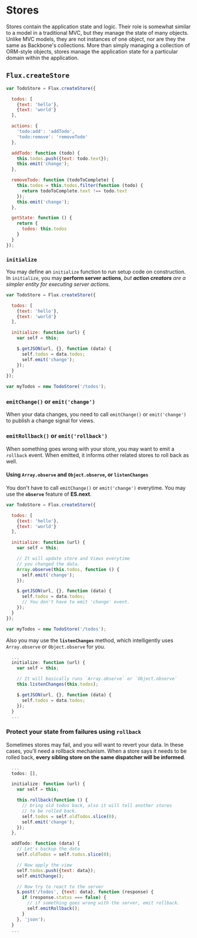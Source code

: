 # Stores

Stores contain the application state and logic. Their role is somewhat similar
to a model in a traditional MVC, but they manage the state of many objects.
Unlike MVC models, they are not instances of one object, nor are they the same as Backbone's
collections. More than simply managing a collection of ORM-style objects,
stores manage the application state for a particular domain within the application.

## `Flux.createStore`

```js
var TodoStore = Flux.createStore({

  todos: [
    {text: 'hello'},
    {text: 'world'}
  ],

  actions: {
    'todo:add': 'addTodo',
    'todo:remove': 'removeTodo'
  },

  addTodo: function (todo) {
    this.todos.push({text: todo.text});
    this.emit('change');
  },

  removeTodo: function (todoToComplete) {
    this.todos = this.todos.filter(function (todo) {
      return todoToComplete.text !== todo.text
    });
    this.emit('change');
  },

  getState: function () {
    return {
      todos: this.todos
    }
  }
});
```

### `initialize`

You may define an `initialize` function to run setup code on construction. In `initialize`, 
you may **perform server actions**, *but **action creators** are a simpler entity for executing server actions.*

```javascript
var TodoStore = Flux.createStore({

  todos: [
    {text: 'hello'},
    {text: 'world'}
  ],

  initialize: function (url) {
    var self = this;

    $.getJSON(url, {}, function (data) {
      self.todos = data.todos;
      self.emit('change');
    });
  }
});

var myTodos = new TodoStore('/todos');
```

### `emitChange()` or `emit('change')`

When your data changes, you need to call `emitChange()` or `emit('change')` to publish
a change signal for views.

### `emitRollback()` or `emit('rollback')`

When something goes wrong with your store, you may want to emit a `rollback` event. When
emitted, it informs other related stores to roll back as well.

#### Using `Array.observe` and `Object.observe`, or `listenChanges`

You don't have to call `emitChange()` or `emit('change')` everytime. You may use the **`observe`** feature
of **ES.next**.

```javascript
var TodoStore = Flux.createStore({

  todos: [
    {text: 'hello'},
    {text: 'world'}
  ],

  initialize: function (url) {
    var self = this;

    // It will update store and Views everytime
    // you changed the data.
    Array.observe(this.todos, function () {
      self.emit('change');
    });

    $.getJSON(url, {}, function (data) {
      self.todos = data.todos;
      // You don't have to emit 'change' event.
    });
  }
});

var myTodos = new TodoStore('/todos');
```

Also you may use the **`listenChanges`** method, which intelligently uses `Array.observe`
or `Object.observe` for you.

```javascript
  ...
  initialize: function (url) {
    var self = this;

    // It will basically runs `Array.observe` or `Object.observe`
    this.listenChanges(this.todos);

    $.getJSON(url, {}, function (data) {
      self.todos = data.todos;
    });
  }
  ...
```

### Protect your state from failures using `rollback`

Sometimes stores may fail, and you will want to revert your data. In these cases, you'll need
a rollback mechanism. When a store says it needs to be rolled back, **every sibling
store on the same dispatcher will be informed**.

```javascript
  ...
  todos: [],

  initialize: function (url) {
    var self = this;

    this.rollback(function () {
      // bring old todos back, also it will tell another stores
      // to be rolled back.
      self.todos = self.oldTodos.slice(0);
      self.emit('change');
    });
  },

  addTodo: function (data) {
    // Let's backup the data
    self.oldTodos = self.todos.slice(0);

    // Now apply the view
    self.todos.push({text: data});
    self.emitChange();

    // Now try to react to the server
    $.post('/todos', {text: data}, function (response) {
      if (response.status === false) {
        // if something goes wrong with the server, emit rollback.
        self.emitRollback();
      }
    }, 'json');
  }
  ...
```
